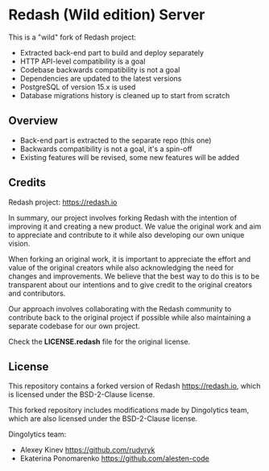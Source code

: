 Redash (Wild edition) Server
============================

This is a "wild" fork of Redash project:  

- Extracted back-end part to build and deploy separately
- HTTP API-level compatibility is a goal
- Codebase backwards compatibility is not a goal
- Dependencies are updated to the latest versions
- PostgreSQL of version 15.x is used
- Database migrations history is cleaned up to start from scratch


Overview
--------

- Back-end part is extracted to the separate repo (this one)
- Backwards compatibility is not a goal, it's a spin-off
- Existing features will be revised, some new features will be added


Credits
-------

Redash project: https://redash.io

In summary, our project involves forking Redash with the intention of improving it and creating a new product. We value the original work and aim to appreciate and contribute to it while also developing our own unique vision.

When forking an original work, it is important to appreciate the effort and value of the original creators while also acknowledging the need for changes and improvements. We believe that the best way to do this is to be transparent about our intentions and to give credit to the original creators and contributors.

Our approach involves collaborating with the Redash community to contribute back to the original project if possible while also maintaining a separate codebase for our own project. 

Check the **LICENSE.redash** file for the original license.

License
-------

This repository contains a forked version of Redash <https://redash.io>,
which is licensed under the BSD-2-Clause license.

This forked repository includes modifications made by Dingolytics team,
which are also licensed under the BSD-2-Clause license.

Dingolytics team:

- Alexey Kinev <https://github.com/rudyryk>
- Ekaterina Ponomarenko <https://github.com/alesten-code>
